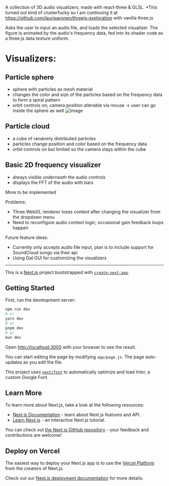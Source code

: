 A collection of 3D audio visualizers, made with react-three & GLSL. 
*This turned out kind of clusterfucky so I am continuing it at https://github.com/lauriparonen/threejs-exploration with vanilla three.js 

Asks the user to input an audio file, and loads the selected visualizer. 
The figure is animated by the audio's frequency data, fed into its shader code as a three.js data texture uniform.

# Visualizers:
## Particle sphere
- sphere with particles as mesh material
- changes the color and size of the particles based on the frequency data to form a spiral pattern
- orbit controls on; camera position alterable via mouse -> user can go inside the sphere as well
![image](https://github.com/lauriparonen/audio-visualizer/assets/91259800/dfcad3a4-d050-435c-a871-4bfe1a0aadc6)


## Particle cloud
- a cube of randomly distributed particles
- particles change position and color based on the frequency data
- orbit controls on but limited so the camera stays within the cube

## Basic 2D frequency visualizer
- always visible underneath the audio controls
- displays the FFT of the audio with bars

More to be implemented 

Problems:
- Three.WebGL renderer loses context after changing the visualizer from the dropdown menu
- Need to reconfigure audio context logic; occasional gain feedback loops happen

Future feature ideas:
- Currently only accepts audio file input, plan is to include support for SoundCloud songs via their api
- Using Dat GUI for customizing the visualizers

------------------------------------------------------------------------------------------------------------------------------------------------------------------------------------------------------------------------------
This is a [Next.js](https://nextjs.org/) project bootstrapped with [`create-next-app`](https://github.com/vercel/next.js/tree/canary/packages/create-next-app).

## Getting Started

First, run the development server:

```bash
npm run dev
# or
yarn dev
# or
pnpm dev
# or
bun dev
```

Open [http://localhost:3000](http://localhost:3000) with your browser to see the result.

You can start editing the page by modifying `app/page.js`. The page auto-updates as you edit the file.

This project uses [`next/font`](https://nextjs.org/docs/basic-features/font-optimization) to automatically optimize and load Inter, a custom Google Font.

## Learn More

To learn more about Next.js, take a look at the following resources:

- [Next.js Documentation](https://nextjs.org/docs) - learn about Next.js features and API.
- [Learn Next.js](https://nextjs.org/learn) - an interactive Next.js tutorial.

You can check out [the Next.js GitHub repository](https://github.com/vercel/next.js/) - your feedback and contributions are welcome!

## Deploy on Vercel

The easiest way to deploy your Next.js app is to use the [Vercel Platform](https://vercel.com/new?utm_medium=default-template&filter=next.js&utm_source=create-next-app&utm_campaign=create-next-app-readme) from the creators of Next.js.

Check out our [Next.js deployment documentation](https://nextjs.org/docs/deployment) for more details.
